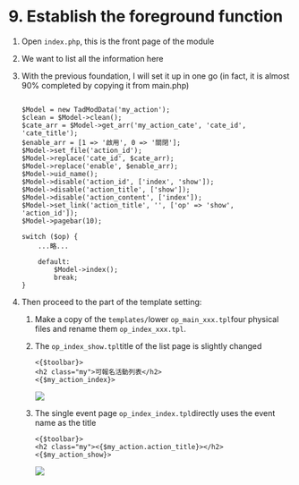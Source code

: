 # 9. Establish the foreground function



1. Open `index.php`, this is the front page of the module
2. We want to list all the information here
3. With the previous foundation, I will set it up in one go \(in fact, it is almost 90% completed by copying it from main.php\)

   ```text

   $Model = new TadModData('my_action');
   $clean = $Model->clean();
   $cate_arr = $Model->get_arr('my_action_cate', 'cate_id', 'cate_title');
   $enable_arr = [1 => '啟用', 0 => '關閉'];
   $Model->set_file('action_id');
   $Model->replace('cate_id', $cate_arr);
   $Model->replace('enable', $enable_arr);
   $Model->uid_name();
   $Model->disable('action_id', ['index', 'show']);
   $Model->disable('action_title', ['show']);
   $Model->disable('action_content', ['index']);
   $Model->set_link('action_title', '', ['op' => 'show', 'action_id']);
   $Model->pagebar(10);

   switch ($op) {
       ...略...

       default:
           $Model->index();
           break;
   }
   ```

4. Then proceed to the part of the template setting:
   1. Make a copy of the `templates/`lower `op_main_xxx.tpl`four physical files and rename them `op_index_xxx.tpl`.
   2. The `op_index_show.tpl`title of the list page is slightly changed

      ```text
      <{$toolbar}>
      <h2 class="my">可報名活動列表</h2>
      <{$my_action_index}>
      ```

      ![](https://campus-xoops.tn.edu.tw/uploads/tad_book3/image/47/%E7%81%AB%E7%8B%90%E6%88%AA%E5%9B%BE_2020-05-29T07-28-03.596Z.png)

   3. The single event page `op_index_index.tpl`directly uses the event name as the title

      ```text
      <{$toolbar}>
      <h2 class="my"><{$my_action.action_title}></h2>
      <{$my_action_show}>
      ```

      ![](https://campus-xoops.tn.edu.tw/uploads/tad_book3/image/47/%E7%81%AB%E7%8B%90%E6%88%AA%E5%9B%BE_2020-05-29T07-28-36.611Z.png)

